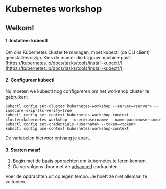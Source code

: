 # Kubernetes workshop

## Welkom!

#### 1. Installeer kubectl
Om ons Kubernetes cluster te managen, moet kubectl (de CLI client) geinstalleerd zijn.
Kies de manier die bij jouw machine past: [https://kubernetes.io/docs/tasks/tools/install-kubectl/](https://kubernetes.io/docs/tasks/tools/install-kubectl/).

#### 2. Configureer kubectl
Nu moeten we kubectl nog configureren om het workshop cluster te gebruiken:

```
kubectl config set-cluster kubernetes-workshop --server=<server> --insecure-skip-tls-verify=true
kubectl config set-context kubernetes-workshop-context --cluster=kubernetes-workshop --user=<username> --namespace=<username>
kubectl config set-credentials <username> --token=<token>
kubectl config use-context kubernetes-workshop-context
```

De variabelen hiervoor ontvang je apart.

#### 3. Starten maar!
1. Begin met de [basis](basics.md) opdrachten om kubernetes te leren kennen.
2. Ga vervolgens door met de [advanced](advanced.md) opdrachten.

Voer de opdrachten uit op eigen tempo. Je hoeft ze niet allemaal te voltooien.